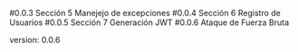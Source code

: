 #0.0.3 Sección 5 Manejejo de excepciones
#0.0.4 Sección 6 Registro de Usuarios
#0.0.5 Sección 7 Generación JWT
#0.0.6 Ataque de Fuerza Bruta

version: 0.0.6
